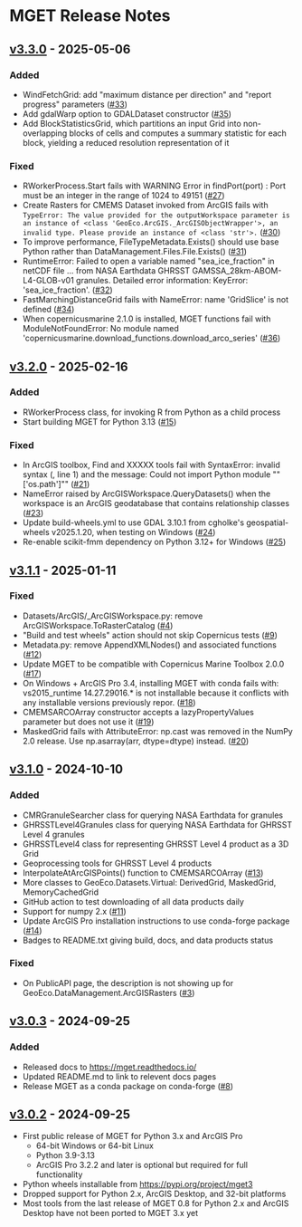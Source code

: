 # MGET Release Notes

## [v3.3.0](https://github.com/jjrob/MGET/releases/tag/v3.3.0) - 2025-05-06

### Added
- WindFetchGrid: add "maximum distance per direction" and "report progress" parameters ([#33](https://github.com/jjrob/MGET/issues/33))
- Add gdalWarp option to GDALDataset constructor ([#35](https://github.com/jjrob/MGET/issues/35))
- Add BlockStatisticsGrid, which partitions an input Grid into non-overlapping blocks of cells and computes a summary statistic for each block, yielding a reduced resolution representation of it

### Fixed
- RWorkerProcess.Start fails with WARNING Error in findPort(port) : Port must be an integer in the range of 1024 to 49151 ([#27](https://github.com/jjrob/MGET/issues/27))
- Create Rasters for CMEMS Dataset invoked from ArcGIS fails with `TypeError: The value provided for the outputWorkspace parameter is an instance of <class 'GeoEco.ArcGIS._ArcGISObjectWrapper'>, an invalid type. Please provide an instance of <class 'str'>.` ([#30](https://github.com/jjrob/MGET/issues/30))
- To improve performance, FileTypeMetadata.Exists() should use base Python rather than DataManagement.Files.File.Exists() ([#31](https://github.com/jjrob/MGET/issues/31))
- RuntimeError: Failed to open a variable named "sea_ice_fraction" in netCDF file ... from NASA Earthdata GHRSST GAMSSA_28km-ABOM-L4-GLOB-v01 granules. Detailed error information: KeyError: 'sea_ice_fraction'. ([#32](https://github.com/jjrob/MGET/issues/32))
- FastMarchingDistanceGrid fails with NameError: name 'GridSlice' is not defined ([#34](https://github.com/jjrob/MGET/issues/34))
- When copernicusmarine 2.1.0 is installed, MGET functions fail with ModuleNotFoundError: No module named 'copernicusmarine.download_functions.download_arco_series' ([#36](https://github.com/jjrob/MGET/issues/36))

## [v3.2.0](https://github.com/jjrob/MGET/releases/tag/v3.2.0) - 2025-02-16

### Added
- RWorkerProcess class, for invoking R from Python as a child process
- Start building MGET for Python 3.13 ([#15](https://github.com/jjrob/MGET/issues/15))

### Fixed
- In ArcGIS toolbox, Find and XXXXX tools fail with SyntaxError: invalid syntax (<string>, line 1) and the message: Could not import Python module ""['os.path']"" ([#21](https://github.com/jjrob/MGET/issues/21))
- NameError raised by ArcGISWorkspace.QueryDatasets() when the workspace is an ArcGIS geodatabase that contains relationship classes ([#23](https://github.com/jjrob/MGET/issues/23))
- Update build-wheels.yml to use GDAL 3.10.1 from cgholke's geospatial-wheels v2025.1.20, when testing on Windows ([#24](https://github.com/jjrob/MGET/issues/24))
- Re-enable scikit-fmm dependency on Python 3.12+ for Windows ([#25](https://github.com/jjrob/MGET/issues/25))

## [v3.1.1](https://github.com/jjrob/MGET/releases/tag/v3.1.1) - 2025-01-11

### Fixed
- Datasets/ArcGIS/_ArcGISWorkspace.py: remove ArcGISWorkspace.ToRasterCatalog ([#4](https://github.com/jjrob/MGET/issues/4))
- "Build and test wheels" action should not skip Copernicus tests ([#9](https://github.com/jjrob/MGET/issues/9))
- Metadata.py: remove AppendXMLNodes() and associated functions ([#12](https://github.com/jjrob/MGET/issues/12))
- Update MGET to be compatible with Copernicus Marine Toolbox 2.0.0 ([#17](https://github.com/jjrob/MGET/issues/17))
- On Windows + ArcGIS Pro 3.4, installing MGET with conda fails with: vs2015_runtime 14.27.29016.* is not installable because it conflicts with any installable versions previously repor.  ([#18](https://github.com/jjrob/MGET/issues/18))
- CMEMSARCOArray constructor accepts a lazyPropertyValues parameter but does not use it ([#19](https://github.com/jjrob/MGET/issues/19))
- MaskedGrid fails with AttributeError: np.cast was removed in the NumPy 2.0 release. Use np.asarray(arr, dtype=dtype) instead. ([#20](https://github.com/jjrob/MGET/issues/20))

## [v3.1.0](https://github.com/jjrob/MGET/releases/tag/v3.1.0) - 2024-10-10

### Added
- CMRGranuleSearcher class for querying NASA Earthdata for granules
- GHRSSTLevel4Granules class for querying NASA Earthdata for GHRSST Level 4 granules
- GHRSSTLevel4 class for representing GHRSST Level 4 product as a 3D Grid
- Geoprocessing tools for GHRSST Level 4 products
- InterpolateAtArcGISPoints() function to CMEMSARCOArray ([#13](https://github.com/jjrob/MGET/issues/13))
- More classes to GeoEco.Datasets.Virtual: DerivedGrid, MaskedGrid, MemoryCachedGrid
- GitHub action to test downloading of all data products daily
- Support for numpy 2.x ([#11](https://github.com/jjrob/MGET/issues/11))
- Update ArcGIS Pro installation instructions to use conda-forge package ([#14](https://github.com/jjrob/MGET/issues/14))
- Badges to README.txt giving build, docs, and data products status

### Fixed
- On PublicAPI page, the description is not showing up for GeoEco.DataManagement.ArcGISRasters ([#3](https://github.com/jjrob/MGET/issues/3))

## [v3.0.3](https://github.com/jjrob/MGET/releases/tag/v3.0.3) - 2024-09-25

### Added
- Released docs to https://mget.readthedocs.io/
- Updated README.md to link to relevent docs pages
- Release MGET as a conda package on conda-forge ([#8](https://github.com/jjrob/MGET/issues/8))

## [v3.0.2](https://github.com/jjrob/MGET/releases/tag/v3.0.2) - 2024-09-25

- First public release of MGET for Python 3.x and ArcGIS Pro
  - 64-bit Windows or 64-bit Linux
  - Python 3.9-3.13 
  - ArcGIS Pro 3.2.2 and later is optional but required for full functionality
- Python wheels installable from https://pypi.org/project/mget3
- Dropped support for Python 2.x, ArcGIS Desktop, and 32-bit platforms
- Most tools from the last release of MGET 0.8 for Python 2.x and ArcGIS Desktop have not been ported to MGET 3.x yet
